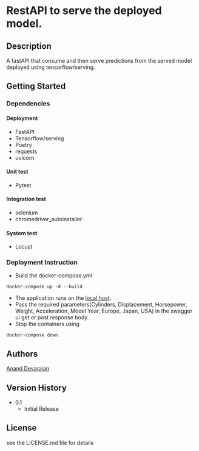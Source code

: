 # RestAPI to serve the deployed model.

## Description

A fastAPI that consume and then serve predictions from the served model deployed using tensorflow/serving.

## Getting Started

### Dependencies 

#### Deployment
* FastAPI
* Tensorflow/serving
* Poetry 
* requests
* uvicorn

#### Unit test
* Pytest

#### Integration test
* selenium
* chromedriver_autoinstaller
#### System test
* Locust


### Deployment Instruction

* Build the docker-compose.yml

```
docker-compose up -d --build

```

* The application runs on the [local host](http://127.0.0.1:8000/docs).
* Pass the required parameters(Cylinders, Displacement, Horsepower, Weight, Acceleration, Model Year, Europe, Japan, USA) in the swagger ui get or post response body.
* Stop the containers using

```
docker-compose down
```

## Authors
[Anand Devarajan](https://www.linkedin.com/in/ananddevarajan)

## Version History
* 0.1
    * Initial Release

## License

see the LICENSE.md file for details